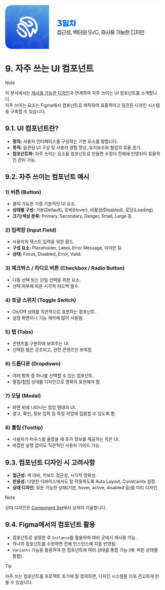 <img src="./header.png" />

# 9. 자주 쓰는 UI 컴포넌트

> [!NOTE]  
> 이 문서에서는 [재사용 가능한 디자인](./07-Reusable-Design.md)과 연계하여 자주 쓰이는 UI 컴포넌트를 소개합니다.  
> 자주 쓰이는 요소는 Figma에서 컴포넌트로 제작하여 효율적이고 일관된 디자인 시스템을 구축할 수 있습니다.

## 9.1. UI 컴포넌트란?

- **정의:** 사용자 인터페이스를 구성하는 기본 요소를 말합니다.
- **목적:** 일관된 UI 구성 및 사용자 경험 향상, 유지보수와 협업의 효율 증가.
- **컴포넌트화:** 자주 쓰이는 요소를 컴포넌트로 만들면 수정이 전체에 반영되어 효율적인 관리 가능.

## 9.2. 자주 쓰이는 컴포넌트 예시

### 1) **버튼 (Button)**

- 클릭 가능한 가장 기본적인 UI 요소.
- **상태별 구성:** 기본(Default), 호버(Hover), 비활성(Disabled), 로딩(Loading).
- **크기/색상 분류:** Primary, Secondary, Danger, Small, Large 등.

### 2) **입력창 (Input Field)**

- 사용자의 텍스트 입력을 위한 필드.
- **구성 요소:** Placeholder, Label, Error Message, 아이콘 등.
- **상태:** Focus, Disabled, Error, Valid.

### 3) **체크박스 / 라디오 버튼 (Checkbox / Radio Button)**

- 다중 선택 또는 단일 선택을 위한 요소.
- 선택 여부에 따른 시각적 피드백 필수.

### 4) **토글 스위치 (Toggle Switch)**

- On/Off 상태를 직관적으로 표현하는 컴포넌트.
- 설정 화면이나 기능 제어에 많이 사용됨.

### 5) **탭 (Tabs)**

- 콘텐츠를 구분하여 보여주는 UI.
- 선택된 탭은 강조되고, 관련 콘텐츠만 보여짐.

### 6) **드롭다운 (Dropdown)**

- 여러 항목 중 하나를 선택할 수 있는 컴포넌트.
- 펼침/접힘 상태를 디자인으로 명확히 표현해야 함.

### 7) **모달 (Modal)**

- 화면 위에 나타나는 팝업 형태의 UI.
- 경고, 확인, 정보 입력 등 특정 작업에 집중할 수 있도록 함.

### 8) **툴팁 (Tooltip)**

- 사용자가 마우스를 올렸을 때 추가 정보를 제공하는 작은 UI.
- 복잡한 설명 없이도 직관적인 사용자 가이드 가능.

## 9.3. 컴포넌트 디자인 시 고려사항

- **접근성:** 색 대비, 키보드 접근성, 시각적 명확성.
- **반응성:** 다양한 디바이스에서도 잘 작동하도록 Auto Layout, Constraints 설정.
- **상태 디자인:** 모든 가능한 상태(기본, hover, active, disabled 등)를 미리 디자인.

> [!NOTE]  
> 상태 디자인은 [Component Set](./11-Component-Set.md)에서 상세히 기술합니다.

## 9.4. Figma에서의 컴포넌트 활용

- 컴포넌트로 설정한 후 `Instance`를 활용하여 여러 곳에서 재사용 가능.
- 하나의 컴포넌트를 수정하면 전체 인스턴스에 자동 반영됨.
- `Variants` 기능을 활용하여 한 컴포넌트에 여러 상태를 통합 가능 (예: 버튼 상태별 통합).

> [!TIP]  
> 자주 쓰는 컴포넌트를 프로젝트 초기에 잘 정의하면, 디자인 시스템을 더욱 견고하게 만들 수 있습니다.
